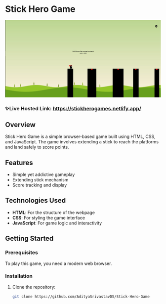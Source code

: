 # Stick Hero Game

![Stick Game](/assets/game.jpg)

### ✨Live Hosted Link: https://stickherogames.netlify.app/

## Overview

Stick Hero Game is a simple browser-based game built using HTML, CSS, and JavaScript. The game involves extending a stick to reach the platforms and land safely to score points.

## Features

- Simple yet addictive gameplay
- Extending stick mechanism
- Score tracking and display

## Technologies Used

- **HTML**: For the structure of the webpage
- **CSS**: For styling the game interface
- **JavaScript**: For game logic and interactivity

## Getting Started

### Prerequisites

To play this game, you need a modern web browser.

### Installation

1. Clone the repository:
   ```bash
   git clone https://github.com/AdityaSrivastavDS/Stick-Hero-Game
